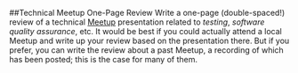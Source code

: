 ##Technical Meetup One-Page Review
Write a one-page (double-spaced!) review of a technical [Meetup](http://meetup.com/) presentation related to *testing*, *software quality assurance*, etc. It would be best if you could actually attend a local Meetup and write up your review based on the presentation there. But if you prefer, you can write the review about a past Meetup, a recording of which has been posted; this is the case for many of them.

